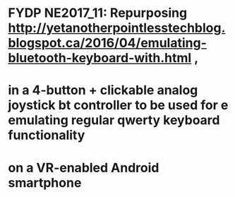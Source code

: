 # FYDP NE2017_11: Repurposing http://yetanotherpointlesstechblog.blogspot.ca/2016/04/emulating-bluetooth-keyboard-with.html ,
# in a 4-button + clickable analog joystick bt controller to be used for e emulating regular qwerty keyboard functionality
# on a VR-enabled Android smartphone

